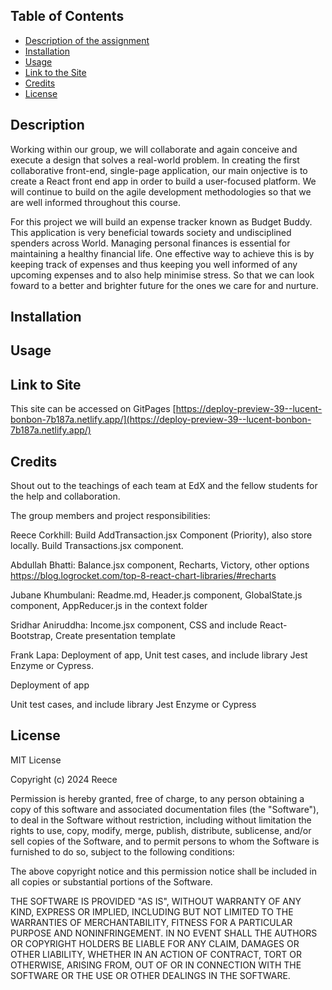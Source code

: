 ## Table of Contents

* [Description of the assignment](#description)
* [Installation](#installation)
* [Usage](#usage)
* [Link to the Site](https://deploy-preview-39--lucent-bonbon-7b187a.netlify.app/)
* [Credits](#credits)
* [License](#license)

## Description


Working within our group, we will collaborate and again conceive and execute a design that solves a real-world problem. In creating the first collaborative front-end, single-page application, our main onjective is to create a React front end app in order to build a user-focused platform. We will continue to build on the agile development methodologies so that we are well informed throughout this course. 

For this project we will build an expense tracker known as Budget Buddy. This application is very beneficial towards society and undisciplined spenders across World. Managing personal finances is essential for maintaining a healthy financial life. One effective way to achieve this is by keeping track of expenses and thus keeping you well informed of any upcoming expenses and to also help minimise stress. So that we can look foward to a better and brighter future for the ones we care for and nurture.

## Installation

## Usage

## Link to Site

This site can be accessed on GitPages [https://deploy-preview-39--lucent-bonbon-7b187a.netlify.app/](https://deploy-preview-39--lucent-bonbon-7b187a.netlify.app/)

## Credits

Shout out to the teachings of each team at EdX and the fellow students for the help and collaboration.

The group members and project responsibilities:

Reece Corkhill: Build AddTransaction.jsx Component (Priority), also store locally. Build Transactions.jsx component. 

Abdullah Bhatti: Balance.jsx component, Recharts, Victory, other options https://blog.logrocket.com/top-8-react-chart-libraries/#recharts  

Jubane Khumbulani: Readme.md, Header.js component, GlobalState.js component, AppReducer.js in the context folder 

Sridhar Aniruddha: Income.jsx component,  CSS and include React-Bootstrap, Create presentation template 

Frank Lapa: Deployment of app, Unit test cases, and include library Jest Enzyme or Cypress.

Deployment of app 

Unit test cases, and include library Jest Enzyme or Cypress 
  

## License

MIT License

Copyright (c) 2024 Reece

Permission is hereby granted, free of charge, to any person obtaining a copy
of this software and associated documentation files (the "Software"), to deal
in the Software without restriction, including without limitation the rights
to use, copy, modify, merge, publish, distribute, sublicense, and/or sell
copies of the Software, and to permit persons to whom the Software is
furnished to do so, subject to the following conditions:

The above copyright notice and this permission notice shall be included in all
copies or substantial portions of the Software.

THE SOFTWARE IS PROVIDED "AS IS", WITHOUT WARRANTY OF ANY KIND, EXPRESS OR
IMPLIED, INCLUDING BUT NOT LIMITED TO THE WARRANTIES OF MERCHANTABILITY,
FITNESS FOR A PARTICULAR PURPOSE AND NONINFRINGEMENT. IN NO EVENT SHALL THE
AUTHORS OR COPYRIGHT HOLDERS BE LIABLE FOR ANY CLAIM, DAMAGES OR OTHER
LIABILITY, WHETHER IN AN ACTION OF CONTRACT, TORT OR OTHERWISE, ARISING FROM,
OUT OF OR IN CONNECTION WITH THE SOFTWARE OR THE USE OR OTHER DEALINGS IN THE
SOFTWARE.
